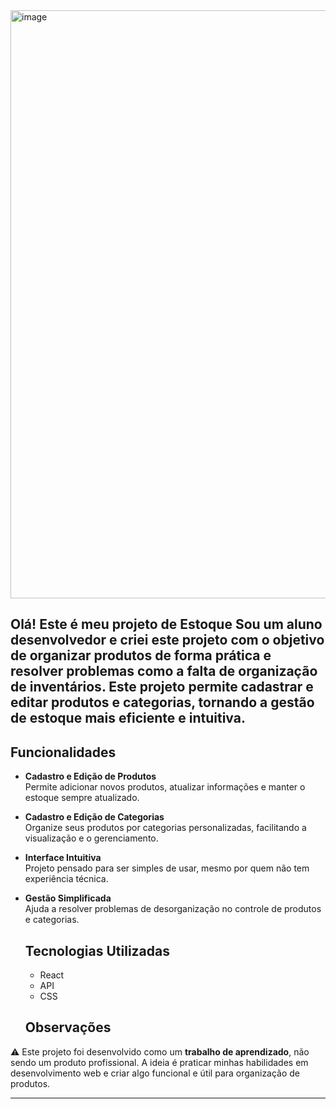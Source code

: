 <img width="1436" height="941" alt="image" src="https://github.com/user-attachments/assets/c7834c50-20a1-48aa-8ee9-5648ab4e33ea" />

## Olá! Este é meu projeto de Estoque Sou um aluno desenvolvedor e criei este projeto com o objetivo de **organizar produtos** de forma prática e resolver problemas como a falta de organização de inventários. Este projeto permite cadastrar e editar produtos e categorias, tornando a gestão de estoque mais eficiente e intuitiva. 

## Funcionalidades

- **Cadastro e Edição de Produtos**  
  Permite adicionar novos produtos, atualizar informações e manter o estoque sempre atualizado.

- **Cadastro e Edição de Categorias**  
  Organize seus produtos por categorias personalizadas, facilitando a visualização e o gerenciamento.

- **Interface Intuitiva**  
  Projeto pensado para ser simples de usar, mesmo por quem não tem experiência técnica.

- **Gestão Simplificada**  
  Ajuda a resolver problemas de desorganização no controle de produtos e categorias.

  ## Tecnologias Utilizadas

  - React
  - API
  - CSS

  ## Observações

⚠️ Este projeto foi desenvolvido como um **trabalho de aprendizado**, não sendo um produto profissional. A ideia é praticar minhas habilidades em desenvolvimento web e criar algo funcional e útil para organização de produtos.

---

